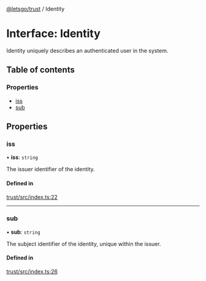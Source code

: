[@letsgo/trust](../README.md) / Identity

# Interface: Identity

Identity uniquely describes an authenticated user in the system.

## Table of contents

### Properties

- [iss](Identity.md#iss)
- [sub](Identity.md#sub)

## Properties

### iss

• **iss**: `string`

The issuer identifier of the identity.

#### Defined in

[trust/src/index.ts:22](https://github.com/tjanczuk/letsgo/blob/502ef5a/packages/trust/src/index.ts#L22)

___

### sub

• **sub**: `string`

The subject identifier of the identity, unique within the issuer.

#### Defined in

[trust/src/index.ts:26](https://github.com/tjanczuk/letsgo/blob/502ef5a/packages/trust/src/index.ts#L26)
